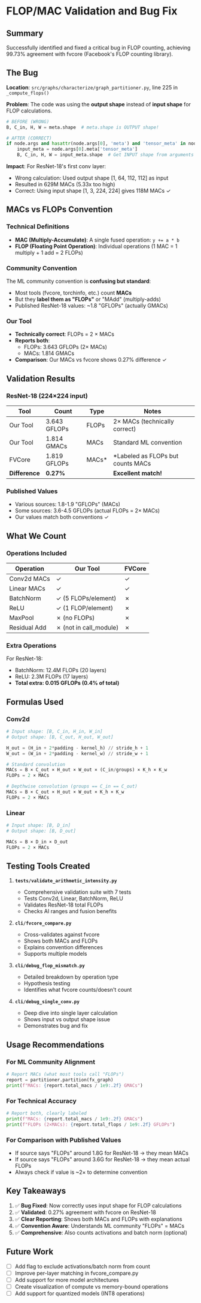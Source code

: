 # FLOP/MAC Validation and Bug Fix

## Summary

Successfully identified and fixed a critical bug in FLOP counting, achieving 99.73% agreement with fvcore (Facebook's FLOP counting library).

## The Bug

**Location**: `src/graphs/characterize/graph_partitioner.py`, line 225 in `_compute_flops()`

**Problem**: The code was using the **output shape** instead of **input shape** for FLOP calculations.

```python
# BEFORE (WRONG)
B, C_in, H, W = meta.shape  # meta.shape is OUTPUT shape!

# AFTER (CORRECT)
if node.args and hasattr(node.args[0], 'meta') and 'tensor_meta' in node.args[0].meta:
    input_meta = node.args[0].meta['tensor_meta']
    B, C_in, H, W = input_meta.shape  # Get INPUT shape from arguments
```

**Impact**: For ResNet-18's first conv layer:
- Wrong calculation: Used output shape [1, 64, 112, 112] as input
- Resulted in 629M MACs (5.33x too high)
- Correct: Using input shape [1, 3, 224, 224] gives 118M MACs ✓

## MACs vs FLOPs Convention

### Technical Definitions
- **MAC (Multiply-Accumulate)**: A single fused operation: `y += a * b`
- **FLOP (Floating Point Operation)**: Individual operations (1 MAC = 1 multiply + 1 add = 2 FLOPs)

### Community Convention
The ML community convention is **confusing but standard**:
- Most tools (fvcore, torchinfo, etc.) count **MACs**
- But they **label them as "FLOPs"** or "MAdd" (multiply-adds)
- Published ResNet-18 values: ~1.8 "GFLOPs" (actually GMACs)

### Our Tool
- **Technically correct**: FLOPs = 2 × MACs
- **Reports both**:
  - FLOPs: 3.643 GFLOPs (2× MACs)
  - MACs: 1.814 GMACs
- **Comparison**: Our MACs vs fvcore shows 0.27% difference ✓

## Validation Results

### ResNet-18 (224×224 input)

| Tool | Count | Type | Notes |
|------|-------|------|-------|
| Our Tool | 3.643 GFLOPs | FLOPs | 2× MACs (technically correct) |
| Our Tool | 1.814 GMACs | MACs | Standard ML convention |
| FVCore | 1.819 GFLOPs | MACs* | *Labeled as FLOPs but counts MACs |
| **Difference** | **0.27%** | | **Excellent match!** |

### Published Values
- Various sources: 1.8-1.9 "GFLOPs" (MACs)
- Some sources: 3.6-4.5 GFLOPs (actual FLOPs = 2× MACs)
- Our values match both conventions ✓

## What We Count

### Operations Included
| Operation | Our Tool | FVCore |
|-----------|----------|--------|
| Conv2d MACs | ✓ | ✓ |
| Linear MACs | ✓ | ✓ |
| BatchNorm | ✓ (5 FLOPs/element) | ✗ |
| ReLU | ✓ (1 FLOP/element) | ✗ |
| MaxPool | ✗ (no FLOPs) | ✗ |
| Residual Add | ✗ (not in call_module) | ✗ |

### Extra Operations
For ResNet-18:
- BatchNorm: 12.4M FLOPs (20 layers)
- ReLU: 2.3M FLOPs (17 layers)
- **Total extra: 0.015 GFLOPs (0.4% of total)**

## Formulas Used

### Conv2d
```python
# Input shape: [B, C_in, H_in, W_in]
# Output shape: [B, C_out, H_out, W_out]

H_out = (H_in + 2*padding - kernel_h) // stride_h + 1
W_out = (W_in + 2*padding - kernel_w) // stride_w + 1

# Standard convolution
MACs = B × C_out × H_out × W_out × (C_in/groups) × K_h × K_w
FLOPs = 2 × MACs

# Depthwise convolution (groups == C_in == C_out)
MACs = B × C_out × H_out × W_out × K_h × K_w
FLOPs = 2 × MACs
```

### Linear
```python
# Input shape: [B, D_in]
# Output shape: [B, D_out]

MACs = B × D_in × D_out
FLOPs = 2 × MACs
```

## Testing Tools Created

1. **`tests/validate_arithmetic_intensity.py`**
   - Comprehensive validation suite with 7 tests
   - Tests Conv2d, Linear, BatchNorm, ReLU
   - Validates ResNet-18 total FLOPs
   - Checks AI ranges and fusion benefits

2. **`cli/fvcore_compare.py`**
   - Cross-validates against fvcore
   - Shows both MACs and FLOPs
   - Explains convention differences
   - Supports multiple models

3. **`cli/debug_flop_mismatch.py`**
   - Detailed breakdown by operation type
   - Hypothesis testing
   - Identifies what fvcore counts/doesn't count

4. **`cli/debug_single_conv.py`**
   - Deep dive into single layer calculation
   - Shows input vs output shape issue
   - Demonstrates bug and fix

## Usage Recommendations

### For ML Community Alignment
```python
# Report MACs (what most tools call "FLOPs")
report = partitioner.partition(fx_graph)
print(f"MACs: {report.total_macs / 1e9:.2f} GMACs")
```

### For Technical Accuracy
```python
# Report both, clearly labeled
print(f"MACs: {report.total_macs / 1e9:.2f} GMACs")
print(f"FLOPs (2×MACs): {report.total_flops / 1e9:.2f} GFLOPs")
```

### For Comparison with Published Values
- If source says "FLOPs" around 1.8G for ResNet-18 → they mean MACs
- If source says "FLOPs" around 3.6G for ResNet-18 → they mean actual FLOPs
- Always check if value is ~2× to determine convention

## Key Takeaways

1. ✅ **Bug Fixed**: Now correctly uses input shape for FLOP calculations
2. ✅ **Validated**: 0.27% agreement with fvcore on ResNet-18
3. ✅ **Clear Reporting**: Shows both MACs and FLOPs with explanations
4. ✅ **Convention Aware**: Understands ML community "FLOPs" = MACs
5. ✅ **Comprehensive**: Also counts activations and batch norm (optional)

## Future Work

- [ ] Add flag to exclude activations/batch norm from count
- [ ] Improve per-layer matching in fvcore_compare.py
- [ ] Add support for more model architectures
- [ ] Create visualization of compute vs memory-bound operations
- [ ] Add support for quantized models (INT8 operations)

